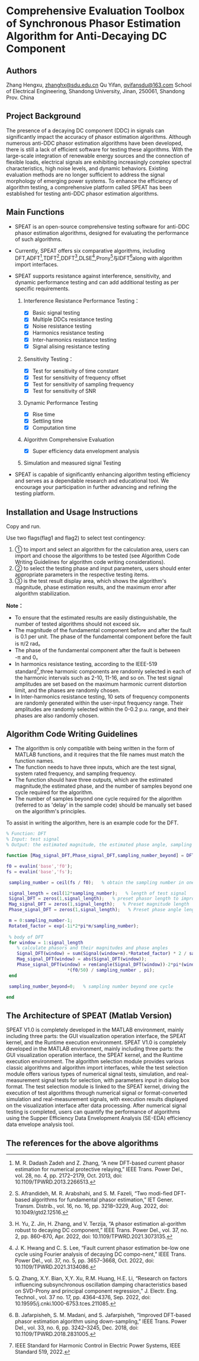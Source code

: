 # Comprehensive Evaluation Toolbox of Synchronous Phasor Estimation Algorithm for Anti-Decaying DC Component

## Authors

Zhang Hengxu, zhanghx@sdu.edu.cn
Qu Yifan, qyifansdu@163.com
School of Electrical Engineering, Shandong University, Jinan, 250061, Shandong Prov. China

## Project Background

The presence of a decaying DC component (DDC) in signals can significantly impact the accuracy of phasor estimation algorithms. Although numerous anti-DDC phasor estimation algorithms have been developed, there is still a lack of efficient software for testing these algorithms. With the large-scale integration of renewable energy sources and the connection of flexible loads, electrical signals are exhibiting increasingly complex spectral characteristics, high noise levels, and dynamic behaviors. Existing evaluation methods are no longer sufficient to address the signal morphology of emerging power systems. To enhance the efficiency of algorithm testing, a comprehensive platform called SPEAT has been established for testing anti-DDC phasor estimation algorithms.

## Main Functions

- SPEAT is an open-source comprehensive testing software for anti-DDC phasor estimation algorithms, designed for evaluating the performance of such algorithms.
- Currently, SPEAT offers six comparative algorithms, including DFT,ADFT[^1],TDFT[^2],DDFT[^3],DLSE[^4],Prony[^5]与IDFT[^6]along with algorithm import interfaces.
- SPEAT supports resistance against interference, sensitivity, and dynamic performance testing and can add additional testing as per specific requirements.

  1. Interference Resistance Performance Testing：
     - [x] Basic signal testing
     - [x] Multiple DDCs resistance testing
     - [x] Noise resistance testing
     - [x] Harmonics resistance testing
     - [x] Inter-harmonics resistance testing
     - [x] Signal alising resistance testing
  2. Sensitivity Testing：
     - [x] Test for sensitivity of time constant
     - [x] Test for sensitivity of frequency offset
     - [x] Test for sensitivity of sampling frequency
     - [x] Test for sensitivity of SNR
  3. Dynamic Performance Testing
     - [x] Rise time
     - [x] Settling time
     - [x] Computation time
  4. Algorithm Comprehensive Evaluation

     - [x] Super efficiency data envelopment analysis
  5. Simulation and measured signal Testing
- SPEAT is capable of significantly enhancing algorithm testing efficiency and serves as a dependable research and educational tool. We encourage your participation in further advancing and refining the testing platform.

## Installation and Usage Instructions

Copy and run.

Use two flags(flag1 and flag2) to select test contingency:

1. ① to import and select an algorithm for the calculation area, users can import and choose the algorithms to be tested (see Algorithm Code Writing Guidelines for algorithm code writing considerations).
2. ② to select the testing phase and input parameters, users should enter appropriate parameters in the respective testing items.
3. ③ is the test result display area, which shows the algorithm's magnitude, phase estimation results, and the maximum error after algorithm stabilization.

**Note：** 

- To ensure that the estimated results are easily distinguishable, the number of tested algorithms should not exceed six.
- The magnitude of the fundamental component before and after the fault is 0.1 per unit. The phase of the fundamental component before the fault is &pi;/2 rad。
- The phase of the fundamental component after the fault is between -&pi; and 0。
- In harmonics resistance testing, according to the IEEE-519 standard[^7],three harmonic components are randomly selected in each of the harmonic intervals such as 2-10, 11-16, and so on. The test signal amplitudes are set based on the maximum harmonic current distortion limit, and the phases are randomly chosen.
- In Inter-harmonics resistance testing, 10 sets of frequency components are randomly generated within the user-input frequency range. Their amplitudes are randomly selected within the 0-0.2 p.u. range, and their phases are also randomly chosen.

## Algorithm Code Writing Guidelines

- The algorithm is only compatible with being written in the form of MATLAB functions, and it requires that the file names must match the function names.
- The function needs to have three inputs, which are the test signal, system rated frequency, and sampling frequency.
- The function should have three outputs, which are the estimated magnitude,the estimated phase, and the number of samples beyond one cycle required for the algorithm.
- The number of samples beyond one cycle required for the algorithm (referred to as 'delay' in the sample code) should be manually set based on the algorithm's principles.

To assist in writing the algorithm, here is an example code for the DFT.

```MATLAB
% Function: DFT
% Input: test signal
% Output: the estimated magnitude, the estimated phase angle, sampling number beyond one cycle

function [Mag_signal_DFT,Phase_signal_DFT,sampling_number_beyond] = DFT(Signal)

f0 = evalin('base','f0');
fs = evalin('base','fs');

 sampling_number = ceil(fs / f0);   % obtain the sampling number in one cycle

 signal_length = ceil(12*sampling_number);   % length of test signal
 Signal_DFT = zeros(1,signal_length);   % preset phasor length to improve computing efficiency
 Mag_signal_DFT = zeros(1,signal_length);   % Preset magnitude length
 Phase_signal_DFT = zeros(1,signal_length);   % Preset phase angle length

 m = 0:sampling_number-1;
 Rotated_factor = exp(-1i*2*pi*m/sampling_number);
 
 % body of DFT 
 for window = 1:signal_length
    % calculate phasors and their magnitudes and phase angles
    Signal_DFT(window) = sum(Signal(window+m).*Rotated_factor) * 2 / sampling_number;
    Mag_signal_DFT(window) = abs(Signal_DFT(window));
    Phase_signal_DFT(window) = rem(angle(Signal_DFT(window))-2*pi*(window+sampling_number)...
                       *(f0/50) / sampling_number , pi);
 end

 sampling_number_beyond=0;   % sampling number beyond one cycle

end
```

## The Architecture of SPEAT (Matlab Version)

SPEAT V1.0 is completely developed in the MATLAB environment, mainly including three parts: the GUI visualization operation interface, the SPEAT kernel, and the Runtime execution environment. SPEAT V1.0 is completely developed in the MATLAB environment, mainly including three parts: the GUI visualization operation interface, the SPEAT kernel, and the Runtime execution environment. The algorithm selection module provides various classic algorithms and algorithm import interfaces, while the test selection module offers various types of numerical signal tests, simulation, and real-measurement signal tests for selection, with parameters input in dialog box format. The test selection module is linked to the SPEAT kernel, driving the execution of test algorithms through numerical signal or format-converted simulation and real-measurement signals, with execution results displayed on the visualization interface after data processing. After numerical signal testing is completed, users can quantify the performance of algorithms using the Supper Efficiency Data Envelopment Analysis (SE-EDA) efficiency data envelope analysis tool.



## The references for the above algorithms

[^1]: M. R. Dadash Zadeh and Z. Zhang, “A new DFT-based current phasor estimation for numerical protective relaying,” IEEE Trans. Power Del., vol. 28, no. 4, pp. 2172–2179, Oct. 2013, doi: 10.1109/TPWRD.2013.2266513.

[^2]: S. Afrandideh, M. R. Arabshahi, and S. M. Fazeli, “Two modi-fied DFT‐based algorithms for fundamental phasor estimation,” IET Gener. Transm. Distrib., vol. 16, no. 16, pp. 3218–3229, Aug. 2022, doi: 10.1049/gtd2.12516.

[^3]: H. Yu, Z. Jin, H. Zhang, and V. Terzija, “A phasor estimation al-gorithm robust to decaying DC component,” IEEE Trans. Power Del., vol. 37, no. 2, pp. 860–870, Apr. 2022, doi: 10.1109/TPWRD.2021.3073135.

[^4]: J. K. Hwang and C. S. Lee, “Fault current phasor estimation be-low one cycle using Fourier analysis of decaying DC compo-nent,” IEEE Trans. Power Del., vol. 37, no. 5, pp. 3657–3668, Oct. 2022, doi: 10.1109/TPWRD.2021.3134086.

[^5]: Q. Zhang, X.Y. Bian, X,Y. Xu, R.M. Huang, H.E. Li, “Research on factors influencing subsynchronous oscillation damping characteristics based on SVD-Prony and principal component regression,” J. Electr. Eng. Technol., vol. 37 no. 17, pp. 4364–4376, Sep. 2022, doi: 10.19595/j.cnki.1000-6753.tces.211085.

[^6]: B. Jafarpisheh, S. M. Madani, and S. Jafarpisheh, “Improved DFT-based phasor estimation algorithm using down-sampling,” IEEE Trans. Power Del., vol. 33, no. 6, pp. 3242–3245, Dec. 2018, doi: 10.1109/TPWRD.2018.2831005.

[^7]: IEEE Standard for Harmonic Control in Electric Power Systems, IEEE Standard 519, 2022.